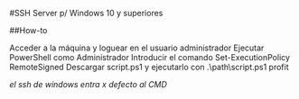 #SSH Server p/ Windows 10 y superiores

##How-to

Acceder a la máquina y loguear en el usuario administrador
Ejecutar PowerShell como Administrador
Introducir el comando Set-ExecutionPolicy RemoteSigned
Descargar script.ps1 y ejecutarlo con .\path\script.ps1
profit

*el ssh de windows entra x defecto al CMD*
